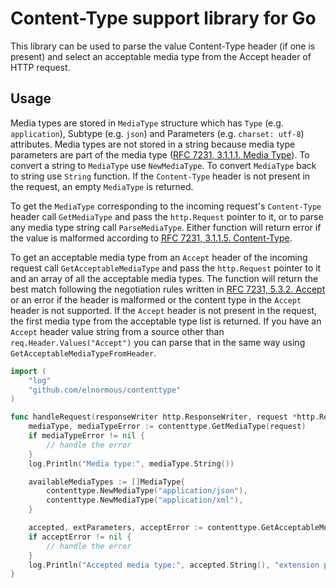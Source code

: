# Content-Type support library for Go

This library can be used to parse the value Content-Type header (if one is present) and select an acceptable media type from the Accept header of HTTP request.

## Usage

Media types are stored in `MediaType` structure which has `Type` (e.g. `application`), Subtype (e.g. `json`) and Parameters (e.g. `charset: utf-8`) attributes. Media types are not stored in a string because media type parameters are part of the media type ([RFC 7231, 3.1.1.1. Media Type](https://tools.ietf.org/html/rfc7231#section-3.1.1.1)). To convert a string to `MediaType` use `NewMediaType`. To convert `MediaType` back to string use `String` function. If the `Content-Type` header is not present in the request, an empty `MediaType` is returned.

To get the `MediaType` corresponding to the incoming request's `Content-Type` header call `GetMediaType` and pass the `http.Request` pointer to it, or to parse any media type string call `ParseMediaType`. Either function will return error if the value is malformed according to [RFC 7231, 3.1.1.5. Content-Type](https://tools.ietf.org/html/rfc7231#section-3.1.1.5).

To get an acceptable media type from an `Accept`  header of the incoming request call `GetAcceptableMediaType` and pass the `http.Request` pointer to it and an array of all the acceptable media types. The function will return the best match following the negotiation rules written in [RFC 7231, 5.3.2. Accept](https://tools.ietf.org/html/rfc7231#section-5.3.2) or an error if the header is malformed or the content type in the `Accept` header is not supported. If the `Accept` header is not present in the request, the first media type from the acceptable type list is returned.  If you have an `Accept` header value string from a source other than `req.Header.Values("Accept")` you can parse that in the same way using `GetAcceptableMediaTypeFromHeader`.

```go
import (
	"log"
	"github.com/elnormous/contenttype"
)

func handleRequest(responseWriter http.ResponseWriter, request *http.Request) {
    mediaType, mediaTypeError := contenttype.GetMediaType(request)
    if mediaTypeError != nil {
        // handle the error
    }
    log.Println("Media type:", mediaType.String())

    availableMediaTypes := []MediaType{
        contenttype.NewMediaType("application/json"),
        contenttype.NewMediaType("application/xml"),
    }

    accepted, extParameters, acceptError := contenttype.GetAcceptableMediaType(request, availableMediaTypes)
    if acceptError != nil {
        // handle the error
    }
    log.Println("Accepted media type:", accepted.String(), "extension parameters:", extParameters)
}
```
